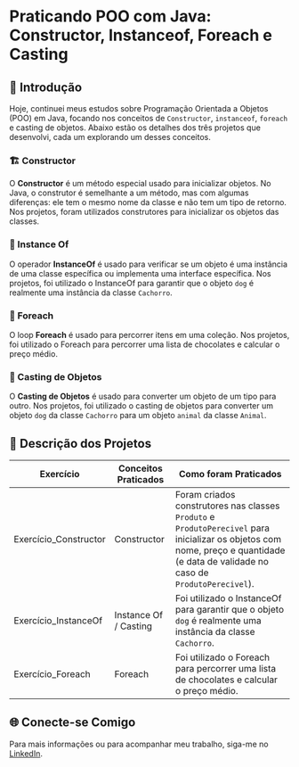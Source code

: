 # Praticando POO com Java: Constructor, Instanceof, Foreach e Casting

## 📄 Introdução

Hoje, continuei meus estudos sobre Programação Orientada a Objetos (POO) em Java, focando nos conceitos de `Constructor`, `instanceof`, `foreach` e casting de objetos. Abaixo estão os detalhes dos três projetos que desenvolvi, cada um explorando um desses conceitos.

### 🏗️ Constructor
O **Constructor** é um método especial usado para inicializar objetos. No Java, o construtor é semelhante a um método, mas com algumas diferenças: ele tem o mesmo nome da classe e não tem um tipo de retorno. Nos projetos, foram utilizados construtores para inicializar os objetos das classes.

### 🔄 Instance Of
O operador **InstanceOf** é usado para verificar se um objeto é uma instância de uma classe específica ou implementa uma interface específica. Nos projetos, foi utilizado o InstanceOf para garantir que o objeto `dog` é realmente uma instância da classe `Cachorro`.

### 🔄 Foreach
O loop **Foreach** é usado para percorrer itens em uma coleção. Nos projetos, foi utilizado o Foreach para percorrer uma lista de chocolates e calcular o preço médio.

### 🔄 Casting de Objetos
O **Casting de Objetos** é usado para converter um objeto de um tipo para outro. Nos projetos, foi utilizado o casting de objetos para converter um objeto `dog` da classe `Cachorro` para um objeto `animal` da classe `Animal`.

## 📝 Descrição dos Projetos

| Exercício | Conceitos                   Praticados | Como foram Praticados |
| --- | --- | --- |
| Exercício_Constructor | Constructor | Foram criados construtores nas classes `Produto` e `ProdutoPerecivel` para inicializar os objetos com nome, preço e quantidade (e data de validade no caso de `ProdutoPerecivel`). |
| Exercício_InstanceOf | Instance Of / Casting| Foi utilizado o InstanceOf para garantir que o objeto `dog` é realmente uma instância da classe `Cachorro`. |
| Exercício_Foreach | Foreach | Foi utilizado o Foreach para percorrer uma lista de chocolates e calcular o preço médio. |

## 🌐 Conecte-se Comigo

Para mais informações ou para acompanhar meu trabalho, siga-me no [LinkedIn](https://www.linkedin.com/in/joao-pedro-gon%C3%A7alves-viana-de-souza-a33a84242/).
